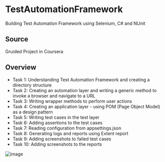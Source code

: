 # TestAutomationFramework
Building Test Automation Framework using Selenium, C# and NUnit

## Source
Gruided Project in Coursera 
## Overview
- Task 1: Understanding Test Automation Framework and creating a directory structure
- Task 2: Creating an automation layer and writing a generic method to invoke a browser and navigate to a URL
- Task 3: Writing wrapper methods to perform user actions
- Task 4: Creating an application layer - using POM (Page Object Model) as a design pattern
- Task 5: Writing test cases in the test layer
- Task 6: Adding assertions to the test cases
- Task 7: Reading configuration from appsettings.json
- Task 8: Generating logs and reports using Extent report
- Task 9: Adding screenshots to failed test cases
- Task 10: Adding screenshots to the reports

![image](https://github.com/josen11/TestAutomationFramework/assets/13191252/c5747762-41de-4934-8b69-3254d7185d47)

